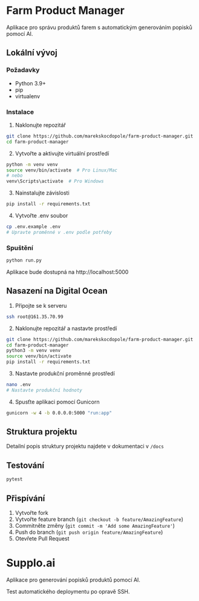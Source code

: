 # Farm Product Manager

Aplikace pro správu produktů farem s automatickým generováním popisků pomocí AI.

## Lokální vývoj

### Požadavky
- Python 3.9+
- pip
- virtualenv

### Instalace
1. Naklonujte repozitář
```bash
git clone https://github.com/marekskocdopole/farm-product-manager.git
cd farm-product-manager
```

2. Vytvořte a aktivujte virtuální prostředí
```bash
python -m venv venv
source venv/bin/activate  # Pro Linux/Mac
# nebo
venv\Scripts\activate  # Pro Windows
```

3. Nainstalujte závislosti
```bash
pip install -r requirements.txt
```

4. Vytvořte .env soubor
```bash
cp .env.example .env
# Upravte proměnné v .env podle potřeby
```

### Spuštění
```bash
python run.py
```

Aplikace bude dostupná na http://localhost:5000

## Nasazení na Digital Ocean

1. Připojte se k serveru
```bash
ssh root@161.35.70.99
```

2. Naklonujte repozitář a nastavte prostředí
```bash
git clone https://github.com/marekskocdopole/farm-product-manager.git
cd farm-product-manager
python3 -m venv venv
source venv/bin/activate
pip install -r requirements.txt
```

3. Nastavte produkční proměnné prostředí
```bash
nano .env
# Nastavte produkční hodnoty
```

4. Spusťte aplikaci pomocí Gunicorn
```bash
gunicorn -w 4 -b 0.0.0.0:5000 "run:app"
```

## Struktura projektu

Detailní popis struktury projektu najdete v dokumentaci v `/docs`

## Testování

```bash
pytest
```

## Přispívání

1. Vytvořte fork
2. Vytvořte feature branch (`git checkout -b feature/AmazingFeature`)
3. Commitněte změny (`git commit -m 'Add some AmazingFeature'`)
4. Push do branch (`git push origin feature/AmazingFeature`)
5. Otevřete Pull Request 

# Supplo.ai

Aplikace pro generování popisků produktů pomocí AI.

Test automatického deploymentu po opravě SSH. 